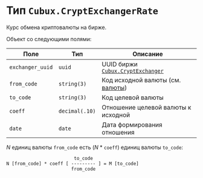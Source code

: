 Тип `Cubux.CryptExchangerRate`
==============================

Курс обмена криптовалюты на бирже.

Объект со следующими полями:

Поле             | Тип            | Описание
---------------- | -------------- | --------
`exchanger_uuid` | `uuid`         | UUID биржи [`Cubux.CryptExchanger`][Cubux.CryptExchanger]
`from_code`      | `string(3)`    | Код исходной валюты (см. [валюты][])
`to_code`        | `string(3)`    | Код целевой валюты
`coeff`          | `decimal(.10)` | Отношение целевой валюты к исходной
`date`           | `date`         | Дата формирования отношения

_N_ единиц валюты `from_code` есть (_N_ * `coeff`) единиц валюты
`to_code`:

                             to_code
    N [from_code] * coeff [ --------- ] = M [to_code]
                            from_code


[Cubux.CryptExchanger]: ./crypt-exchanger.md
[валюты]: ../global/currency.md
